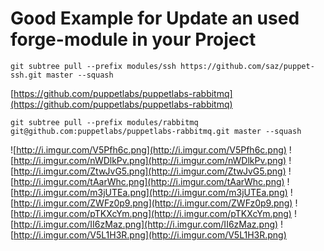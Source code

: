 # Good Example for Update an used forge-module in your Project

    git subtree pull --prefix modules/ssh https://github.com/saz/puppet-ssh.git master --squash

[https://github.com/puppetlabs/puppetlabs-rabbitmq](https://github.com/puppetlabs/puppetlabs-rabbitmq)

    git subtree pull --prefix modules/rabbitmq git@github.com:puppetlabs/puppetlabs-rabbitmq.git master --squash

![http://i.imgur.com/V5Pfh6c.png](http://i.imgur.com/V5Pfh6c.png)
![http://i.imgur.com/nWDlkPv.png](http://i.imgur.com/nWDlkPv.png)
![http://i.imgur.com/ZtwJvG5.png](http://i.imgur.com/ZtwJvG5.png)
![http://i.imgur.com/tAarWhc.png](http://i.imgur.com/tAarWhc.png)
![http://i.imgur.com/m3jUTEa.png](http://i.imgur.com/m3jUTEa.png)
![http://i.imgur.com/ZWFz0p9.png](http://i.imgur.com/ZWFz0p9.png)
![http://i.imgur.com/pTKXcYm.png](http://i.imgur.com/pTKXcYm.png)
![http://i.imgur.com/II6zMaz.png](http://i.imgur.com/II6zMaz.png)
![http://i.imgur.com/V5L1H3R.png](http://i.imgur.com/V5L1H3R.png)